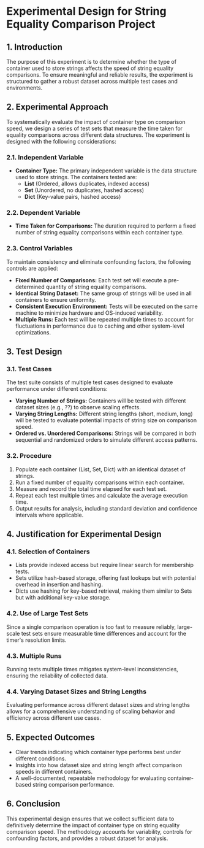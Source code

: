 # Experimental Design for String Equality Comparison Project

## 1. Introduction
The purpose of this experiment is to determine whether the type of container used to store strings affects the speed of string equality comparisons. To ensure meaningful and reliable results, the experiment is structured to gather a robust dataset across multiple test cases and environments.

## 2. Experimental Approach
To systematically evaluate the impact of container type on comparison speed, we design a series of test sets that measure the time taken for equality comparisons across different data structures. The experiment is designed with the following considerations:

### 2.1. Independent Variable
- **Container Type:** The primary independent variable is the data structure used to store strings. The containers tested are:
  - **List** (Ordered, allows duplicates, indexed access)
  - **Set** (Unordered, no duplicates, hashed access)
  - **Dict** (Key-value pairs, hashed access)

### 2.2. Dependent Variable
- **Time Taken for Comparisons:** The duration required to perform a fixed number of string equality comparisons within each container type.

### 2.3. Control Variables
To maintain consistency and eliminate confounding factors, the following controls are applied:
- **Fixed Number of Comparisons:** Each test set will execute a pre-determined quantity of string equality comparisons.
- **Identical String Dataset:** The same group of strings will be used in all containers to ensure uniformity.
- **Consistent Execution Environment:** Tests will be executed on the same machine to minimize hardware and OS-induced variability.
- **Multiple Runs:** Each test will be repeated multiple times to account for fluctuations in performance due to caching and other system-level optimizations.

## 3. Test Design
### 3.1. Test Cases
The test suite consists of multiple test cases designed to evaluate performance under different conditions:
- **Varying Number of Strings:** Containers will be tested with different dataset sizes (e.g., ??) to observe scaling effects.
- **Varying String Lengths:** Different string lengths (short, medium, long) will be tested to evaluate potential impacts of string size on comparison speed.
- **Ordered vs. Unordered Comparisons:** Strings will be compared in both sequential and randomized orders to simulate different access patterns.

### 3.2. Procedure
1. Populate each container (List, Set, Dict) with an identical dataset of strings.
2. Run a fixed number of equality comparisons within each container.
3. Measure and record the total time elapsed for each test set.
4. Repeat each test multiple times and calculate the average execution time.
5. Output results for analysis, including standard deviation and confidence intervals where applicable.

## 4. Justification for Experimental Design
### 4.1. Selection of Containers
- Lists provide indexed access but require linear search for membership tests.
- Sets utilize hash-based storage, offering fast lookups but with potential overhead in insertion and hashing.
- Dicts use hashing for key-based retrieval, making them similar to Sets but with additional key-value storage.

### 4.2. Use of Large Test Sets
Since a single comparison operation is too fast to measure reliably, large-scale test sets ensure measurable time differences and account for the timer's resolution limits.

### 4.3. Multiple Runs
Running tests multiple times mitigates system-level inconsistencies, ensuring the reliability of collected data.

### 4.4. Varying Dataset Sizes and String Lengths
Evaluating performance across different dataset sizes and string lengths allows for a comprehensive understanding of scaling behavior and efficiency across different use cases.

## 5. Expected Outcomes
- Clear trends indicating which container type performs best under different conditions.
- Insights into how dataset size and string length affect comparison speeds in different containers.
- A well-documented, repeatable methodology for evaluating container-based string comparison performance.

## 6. Conclusion
This experimental design ensures that we collect sufficient data to definitively determine the impact of container type on string equality comparison speed. The methodology accounts for variability, controls for confounding factors, and provides a robust dataset for analysis.

